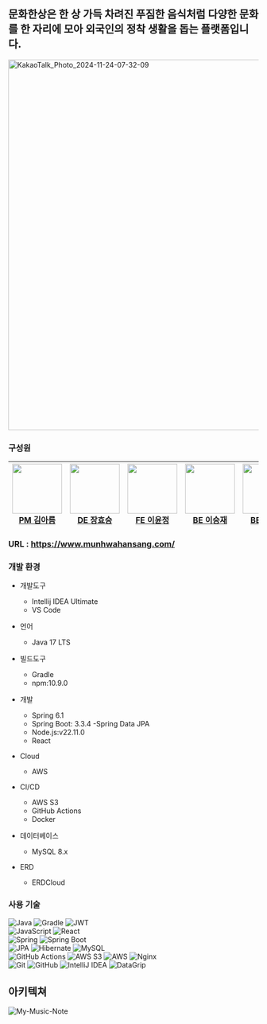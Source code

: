 ## 문화한상은 한 상 가득 차려진 푸짐한 음식처럼 다양한 문화를 한 자리에 모아 외국인의 정착 생활을 돕는 플랫폼입니다.  

<img width="745" alt="KakaoTalk_Photo_2024-11-24-07-32-09" src="https://github.com/user-attachments/assets/08ed14fd-84e7-4d66-ac8d-5666c84d44c2">


### 구성원
| <a href="https://github.com/kar702"><img src="https://github.com/kar702.png" width="100px"><br>PM 김아름</a> | <a href="https://github.com/hyoseung-jang"><img src="https://github.com/hyoseung-jang.png" width="100px"><br>DE 장효승</a> | <a href="https://github.com/E2YunJeong"><img src="https://github.com/E2YunJeong.png" width="100px"><br>FE 이윤정</a> | <a href="https://github.com/masiljangajji"><img src="https://github.com/masiljangajji.png" width="100px"><br>BE 이승재</a> | <a href="https://github.com/celinayk"><img src="https://github.com/celinayk.png" width="100px"><br>BE 류연경</a> |
|-----|-----|-----|-----|-----|


### URL  : https://www.munhwahansang.com/

### 개발 환경
- 개발도구
  - Intellij IDEA Ultimate
  - VS Code
- 언어
  - Java 17 LTS
- 빌드도구
  - Gradle
  - npm:10.9.0
- 개발
  - Spring 6.1
  - Spring Boot: 3.3.4
  -Spring Data JPA
  - Node.js:v22.11.0
  - React
    
- Cloud
  - AWS 
- CI/CD
  - AWS S3
  - GitHub Actions
  - Docker
- 데이터베이스
  - MySQL 8.x
- ERD
  - ERDCloud

### 사용 기술
![Java](https://img.shields.io/badge/java-%23ED8B00.svg?style=for-the-badge&logo=openjdk&logoColor=white)
![Gradle](https://img.shields.io/badge/Gradle-02303A.svg?style=for-the-badge&logo=gradle&logoColor=white)
![JWT](https://img.shields.io/badge/JWT-black?style=for-the-badge&logo=JSON%20web%20tokens)
<br>
![JavaScript](https://img.shields.io/badge/JavaScript-F7DF1E.svg?style=for-the-badge&logo=javascript&logoColor=black)
![React](https://img.shields.io/badge/React-61DAFB.svg?style=for-the-badge&logo=react&logoColor=black)
<br>
![Spring](https://img.shields.io/badge/spring-%236DB33F.svg?style=for-the-badge&logo=spring&logoColor=white)
![Spring Boot](https://img.shields.io/badge/Spring_Boot-%236DB33F.svg?style=for-the-badge&logo=spring-boot&logoColor=white)
<br>
![JPA](https://img.shields.io/badge/JPA-007396.svg?style=for-the-badge&logo=java&logoColor=white)
![Hibernate](https://img.shields.io/badge/Hibernate-59666C.svg?style=for-the-badge&logo=hibernate&logoColor=white)
![MySQL](https://img.shields.io/badge/MySQL-blue?style=for-the-badge&logo=MySQL)
<br>
![GitHub Actions](https://img.shields.io/badge/github%20actions-%232671E5.svg?style=for-the-badge&logo=githubactions&logoColor=white)
![AWS S3](https://img.shields.io/badge/Amazon%20S3-569A31.svg?style=for-the-badge&logo=amazon-s3&logoColor=white)
![AWS](https://img.shields.io/badge/Amazon%20AWS-232F3E.svg?style=for-the-badge&logo=amazon-aws&logoColor=white)
![Nginx](https://img.shields.io/badge/nginx-%23009639.svg?style=for-the-badge&logo=nginx&logoColor=white)
<br>
![Git](https://img.shields.io/badge/Git-F05032.svg?style=for-the-badge&logo=git&logoColor=white)
![GitHub](https://img.shields.io/badge/GitHub-181717.svg?style=for-the-badge&logo=github&logoColor=white)
![IntelliJ IDEA](https://img.shields.io/badge/IntelliJ_IDEA-000000.svg?style=for-the-badge&logo=intellij-idea&logoColor=white)
![DataGrip](https://img.shields.io/badge/DataGrip-000000.svg?style=for-the-badge&logo=datagrip&logoColor=white)



## 아키텍쳐
![My-Music-Note](https://github.com/user-attachments/assets/dba5bb59-4488-41b4-b552-6cd347a23f8e)


